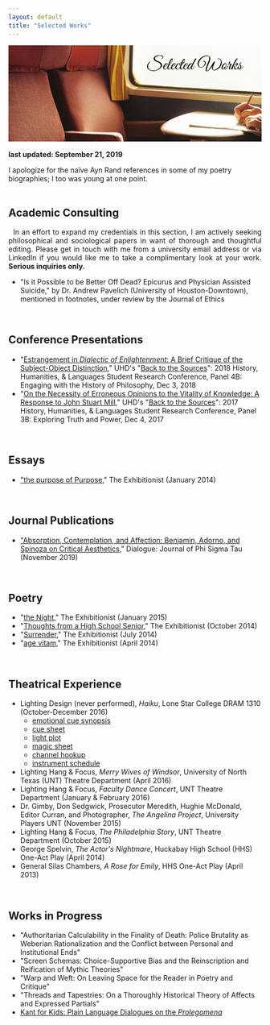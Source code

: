 ```yaml
---
layout: default
title: "Selected Works"
---
```

<div class="hero-image">
  <img src="/assets/images/hero-images/selected-works-hero-image.jpg" alt="selected works hero image"/>
</div><!-- /.hero-image -->

**last updated: September 21, 2019**

<div class="text">I apologize for the naïve Ayn Rand references in some of my poetry biographies; I too was young at one point.</div><!-- /.text -->

<br>


## Academic Consulting

<div class="text" align="justify"> &nbsp; In an effort to expand my credentials in this section, I am actively seeking philosophical and sociological papers in want of thorough and thoughtful editing. Please get in touch with me from a university email address or via LinkedIn if you would like me to take a complimentary look at your work. <strong>Serious inquiries only.</strong></div><!-- /.text -->

* "Is it Possible to be Better Off Dead? Epicurus and Physician Assisted Suicide," by Dr. Andrew Pavelich (University of Houston-Downtown), mentioned in footnotes, under review by the Journal of Ethics

<br>


## Conference Presentations

* "[Estrangement in *Dialectic of Enlightenment*: A Brief Critique of the Subject-Object Distinction](/assets/pdfs/2018-12-03-estrangement.pdf)," UHD's "[Back to the Sources](https://www.uhd.edu/academics/humanities/about/departments/hhl/Documents/2018-HHL-Student-Resaerch-Conference-PROGRAM.pdf)": 2018 History, Humanities, & Languages Student Research Conference, Panel 4B: Engaging with the History of Philosophy, Dec 3, 2018
* "[On the Necessity of Erroneous Opinions to the Vitality of Knowledge: A Response to John Stuart Mill](/assets/pdfs/2017-12-04-erroneous-opinions.pdf)," UHD's "[Back to the Sources](/assets/pdfs/2017-12-04-conference-program.pdf)": 2017 History, Humanities, & Languages Student Research Conference, Panel 3B: Exploring Truth and Power, Dec 4, 2017

<br>


## Essays

* ["the purpose of Purpose](https://thexzbt.files.wordpress.com/2013/02/2014-1.pdf)," The Exhibitionist (January 2014)

<br>


## Journal Publications

* ["Absorption, Contemplation, and Affection: Benjamin, Adorno, and Spinoza on Critical Aesthetics](/assets/pdfs/2019-11-benjamin-adorno-spinoza.pdf)," Dialogue: Journal of Phi Sigma Tau (November 2019)

<br>


## Poetry

* "[the Night](https://thexzbt.files.wordpress.com/2013/02/2015-1.pdf)," The Exhibitionist (January 2015)
* "[Thoughts from a High School Senior](https://thexzbt.files.wordpress.com/2014/10/2014-4.pdf)," The Exhibitionist (October 2014)
* "[Surrender](https://thexzbt.files.wordpress.com/2014/10/2014-3.pdf)," The Exhibitionist (July 2014)
* "[age vitam](https://thexzbt.files.wordpress.com/2013/02/2014-2.pdf)," The Exhibitionist (April 2014)

<br>


## Theatrical Experience

* Lighting Design (never performed), *Haiku*, Lone Star College DRAM 1310 (October-December 2016)
  * [emotional cue synopsis](/assets/pdfs/haiku-files/emotional-cue-synopsis.pdf)
  * [cue sheet](/assets/pdfs/haiku-files/cue-sheet.pdf)
  * [light plot](/assets/pdfs/haiku-files/light-plot.pdf)
  * [magic sheet](/assets/pdfs/haiku-files/magic-sheet.pdf)
  * [channel hookup](/assets/pdfs/haiku-files/channel-hookup.pdf)
  * [instrument schedule](/assets/pdfs/haiku-files/instrument-schedule.pdf)
* Lighting Hang & Focus, *Merry Wives of Windsor*, University of North Texas (UNT) Theatre Department (April 2016)
* Lighting Hang & Focus, *Faculty Dance Concert*, UNT Theatre Department (January & February 2016)
* Dr. Gimby, Don Sedgwick, Prosecutor Meredith, Hughie McDonald, Editor Curran, and Photographer, *The Angelina Project*, University Players UNT (November 2015)
* Lighting Hang & Focus, *The Philadelphia Story*, UNT Theatre Department (October 2015)
* George Spelvin, *The Actor's Nightmare*, Huckabay High School (HHS) One-Act Play (April 2014)
* General Silas Chambers, *A Rose for Emily*, HHS One-Act Play (April 2013)

<br>


## Works in Progress

* "Authoritarian Calculability in the Finality of Death: Police Brutality as Weberian Rationalization and the Conflict between Personal and Institutional Ends"
* "Screen Schemas: Choice-Supportive Bias and the Reinscription and Reification of Mythic Theories"
* "Warp and Weft: On Leaving Space for the Reader in Poetry and Critique"
* "Threads and Tapestries: On a Thoroughly Historical Theory of Affects and Expressed Partials"
* <u>Kant for Kids: Plain Language Dialogues on the <i>Prolegomena</i></u>

<br>
